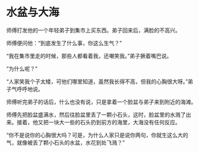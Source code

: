 # 水盆与大海
师傅打发他的一个年轻弟子到集市上买东西。弟子回来后，满脸的不高兴。 

师傅便问他：“到底发生了什么事，你这么生气？” 

“我在集市里走的时候，那些人都看着我，还嘲笑我。”弟子撅着嘴巴说。 

“为什么呢？” 

“人家笑我个子太矮，可他们哪里知道，虽然我长得不高，但我的心胸很大呀。”弟子气呼呼地说。 

师傅听完弟子的话后，什么也没有说，只是拿着一个脸盆与弟子来到附近的海滩。 

师傅先把脸盆盛满水，然后往脸盆里丢了一颗小石头，这时，脸盆里的水溅了出来。接着，他又把一块大一些的石头扔到前方的海里，大海没有任何反应。 

“你不是说你的心胸很大吗？可是，为什么人家只是说你两句，你就生这么大的气，就像被丢了颗小石头的水盆，水花到处飞溅？”
  